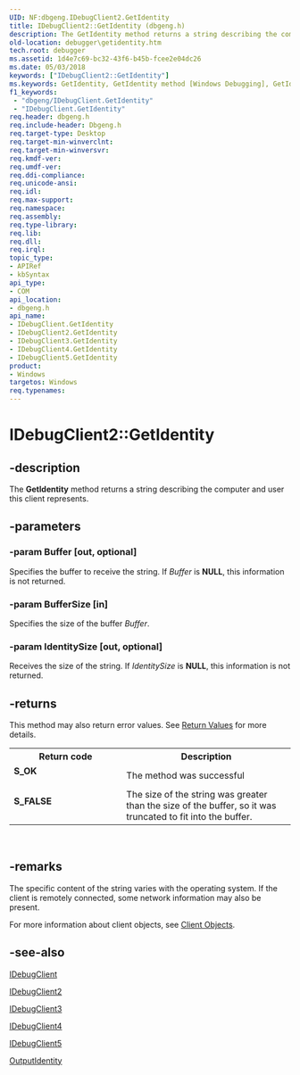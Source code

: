 ```yaml
---
UID: NF:dbgeng.IDebugClient2.GetIdentity
title: IDebugClient2::GetIdentity (dbgeng.h)
description: The GetIdentity method returns a string describing the computer and user this client represents.
old-location: debugger\getidentity.htm
tech.root: debugger
ms.assetid: 1d4e7c69-bc32-43f6-b45b-fcee2e04dc26
ms.date: 05/03/2018
keywords: ["IDebugClient2::GetIdentity"]
ms.keywords: GetIdentity, GetIdentity method [Windows Debugging], GetIdentity method [Windows Debugging],IDebugClient interface, GetIdentity method [Windows Debugging],IDebugClient2 interface, GetIdentity method [Windows Debugging],IDebugClient3 interface, GetIdentity method [Windows Debugging],IDebugClient4 interface, GetIdentity method [Windows Debugging],IDebugClient5 interface, IDebugClient interface [Windows Debugging],GetIdentity method, IDebugClient2 interface [Windows Debugging],GetIdentity method, IDebugClient2.GetIdentity, IDebugClient2::GetIdentity, IDebugClient3 interface [Windows Debugging],GetIdentity method, IDebugClient3::GetIdentity, IDebugClient4 interface [Windows Debugging],GetIdentity method, IDebugClient4::GetIdentity, IDebugClient5 interface [Windows Debugging],GetIdentity method, IDebugClient5::GetIdentity, IDebugClient::GetIdentity, IDebugClient_7c54bffa-5190-49f5-919d-16bfb851ae36.xml, dbgeng/IDebugClient2::GetIdentity, dbgeng/IDebugClient3::GetIdentity, dbgeng/IDebugClient4::GetIdentity, dbgeng/IDebugClient5::GetIdentity, dbgeng/IDebugClient::GetIdentity, debugger.getidentity
f1_keywords:
 - "dbgeng/IDebugClient.GetIdentity"
 - "IDebugClient.GetIdentity"
req.header: dbgeng.h
req.include-header: Dbgeng.h
req.target-type: Desktop
req.target-min-winverclnt: 
req.target-min-winversvr: 
req.kmdf-ver: 
req.umdf-ver: 
req.ddi-compliance: 
req.unicode-ansi: 
req.idl: 
req.max-support: 
req.namespace: 
req.assembly: 
req.type-library: 
req.lib: 
req.dll: 
req.irql: 
topic_type:
- APIRef
- kbSyntax
api_type:
- COM
api_location:
- dbgeng.h
api_name:
- IDebugClient.GetIdentity
- IDebugClient2.GetIdentity
- IDebugClient3.GetIdentity
- IDebugClient4.GetIdentity
- IDebugClient5.GetIdentity
product:
- Windows
targetos: Windows
req.typenames: 
---
```


# IDebugClient2::GetIdentity


## -description


The <b>GetIdentity</b>  method returns a string describing the computer and user this client represents.


## -parameters




### -param Buffer [out, optional]

Specifies the buffer to receive the string.  If <i>Buffer</i> is <b>NULL</b>, this information is not returned.


### -param BufferSize [in]

Specifies the size of the buffer <i>Buffer</i>.


### -param IdentitySize [out, optional]

Receives the size of the string. If <i>IdentitySize</i> is <b>NULL</b>, this information is not returned.


## -returns



This method may also return error values.  See <a href="https://docs.microsoft.com/windows-hardware/drivers/debugger/hresult-values">Return Values</a> for more details.

<table>
<tr>
<th>Return code</th>
<th>Description</th>
</tr>
<tr>
<td width="40%">
<dl>
<dt><b>S_OK</b></dt>
</dl>
</td>
<td width="60%">
The method was successful

</td>
</tr>
<tr>
<td width="40%">
<dl>
<dt><b>S_FALSE</b></dt>
</dl>
</td>
<td width="60%">
The size of the string was greater than the size of the buffer, so it was truncated to fit into the buffer.

</td>
</tr>
</table>
 




## -remarks



The specific content of the string varies with the operating system.  If the client is remotely connected, some network information may also be present.

For more information about client objects, see <a href="https://docs.microsoft.com/windows-hardware/drivers/debugger/client-objects">Client Objects</a>.




## -see-also




<a href="https://docs.microsoft.com/windows-hardware/drivers/ddi/dbgeng/nn-dbgeng-idebugclient">IDebugClient</a>



<a href="https://docs.microsoft.com/windows-hardware/drivers/ddi/dbgeng/nn-dbgeng-idebugclient2">IDebugClient2</a>



<a href="https://docs.microsoft.com/windows-hardware/drivers/ddi/dbgeng/nn-dbgeng-idebugclient3">IDebugClient3</a>



<a href="https://docs.microsoft.com/windows-hardware/drivers/ddi/dbgeng/nn-dbgeng-idebugclient4">IDebugClient4</a>



<a href="https://docs.microsoft.com/windows-hardware/drivers/ddi/dbgeng/nn-dbgeng-idebugclient5">IDebugClient5</a>



<a href="https://docs.microsoft.com/windows-hardware/drivers/ddi/dbgeng/nf-dbgeng-idebugclient5-outputidentity">OutputIdentity</a>
 

 

